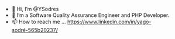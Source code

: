 - 👋 Hi, I’m @YSodres
- 👀 I’m a Software Quality Assurance Engineer and PHP Developer.
- 📫 How to reach me ... https://www.linkedin.com/in/yago-sodré-565b20237/
<!---
YSodres/YSodres is a ✨ special ✨ repository because its `README.md` (this file) appears on your GitHub profile.
You can click the Preview link to take a look at your changes.
--->
